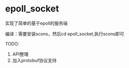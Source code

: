 # epoll_socket
实现了简单的基于epoll的服务端

编译：需要安装scons，然后cd epoll_socket,执行scons即可

TODO:

1. API整理
2. 加入protobuf协议支持
